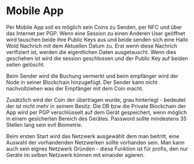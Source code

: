# Mobile App

Per Mobile App soll es möglich sein Coins zu Senden, per NFC und über das Internet per PGP. Wenn eine Session zu einen Anderen User geöffnet wird tauschen beide ihre Public Keys aus und beide senden sich eine Hallo Wold Nachrich mit dem Aktuellen Datum zu. Erst wenn diese Nachrich verifiziert ist, werden die eigentlichen Daten ausgetauscht. 
Wenn dies geschehen ist wird die session geschlossen und der Public Key auf beiden seiten gelöscht. 

Beim Sender wird die Buchung vermerkt und beim empfänger wird der Node in seiner Blockchain hinzugefügt. Der Sender kann nicht nachvollziehen was der Empfänger mit dem Coin macht. 

Zusätzlich wird der Coin der übertragen wurde, grau hinterlegt - bedeutet der ist nicht mehr in seinem Besitz. Die DB bzw die Private Blockchain der App wird per PGP verschlüsselt auf dem Gerät gespeichert, wenn möglich in einem gesicherten Bereich des Gerätes. Password sollte mindestens 35 Stellen lang sein evtl Biometrie. 

Beim ersten Start wird das Netzwerk ausgewählt dem man beitritt, eine Auswahl der vorhandenden Netzwerken sollte vorhanden sein. Man kann auch sein eignes Netzwerk Gründen - diese Funktion ist für profis, den nur Geräte im selben Netzwerk können mit einander agieren. 